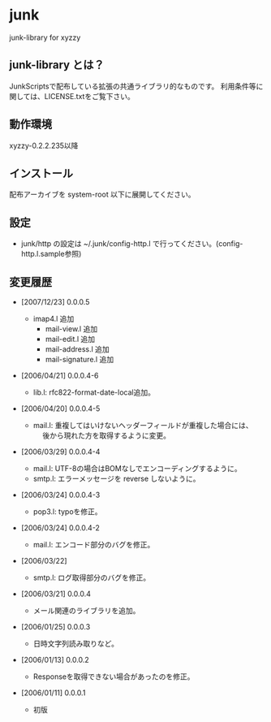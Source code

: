 junk
====

junk-library for xyzzy

junk-library とは？
----

JunkScriptsで配布している拡張の共通ライブラリ的なものです。
利用条件等に関しては、LICENSE.txtをご覧下さい。

動作環境
----

xyzzy-0.2.2.235以降

インストール
----

配布アーカイブを system-root 以下に展開してください。

設定
----

* junk/http の設定は ~/.junk/config-http.l で行ってください。(config-http.l.sample参照)

変更履歴
----

* [2007/12/23] 0.0.0.5
  + imap4.l 追加
	+ mail-view.l 追加
	+ mail-edit.l 追加
	+ mail-address.l 追加
	+ mail-signature.l 追加

* [2006/04/21] 0.0.0.4-6
	+ lib.l: rfc822-format-date-local追加。

* [2006/04/20] 0.0.0.4-5
	+ mail.l: 重複してはいけないヘッダーフィールドが重複した場合には、
	　        後から現れた方を取得するように変更。

* [2006/03/29] 0.0.0.4-4
	+ mail.l: UTF-8の場合はBOMなしでエンコーディングするように。
	+ smtp.l: エラーメッセージを reverse しないように。

* [2006/03/24] 0.0.0.4-3
	+ pop3.l: typoを修正。

* [2006/03/24] 0.0.0.4-2
	+ mail.l: エンコード部分のバグを修正。

* [2006/03/22] 
	+ smtp.l: ログ取得部分のバグを修正。

* [2006/03/21] 0.0.0.4
	+ メール関連のライブラリを追加。

* [2006/01/25] 0.0.0.3
	+ 日時文字列読み取りなど。

* [2006/01/13] 0.0.0.2
	+ Responseを取得できない場合があったのを修正。

* [2006/01/11] 0.0.0.1
	+ 初版
